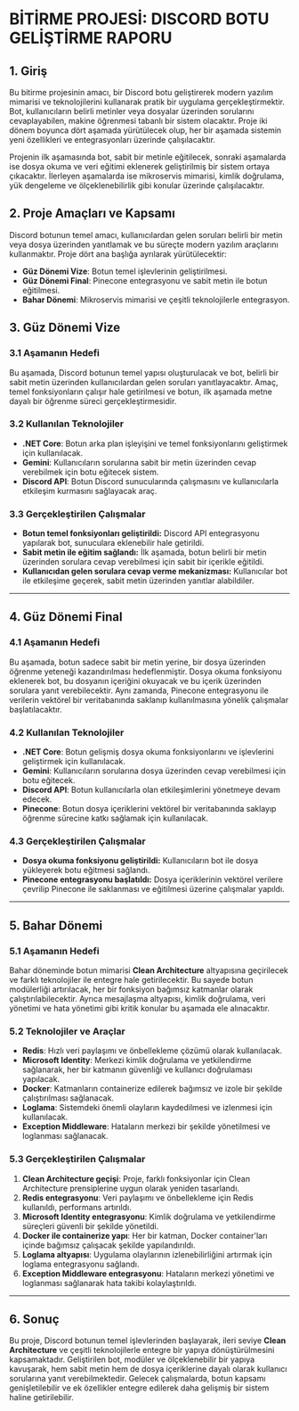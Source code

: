 # BİTİRME PROJESİ: DISCORD BOTU GELİŞTİRME RAPORU

## 1. Giriş

Bu bitirme projesinin amacı, bir Discord botu geliştirerek modern yazılım mimarisi ve teknolojilerini kullanarak pratik bir uygulama gerçekleştirmektir. Bot, kullanıcıların belirli metinler veya dosyalar üzerinden sorularını cevaplayabilen, makine öğrenmesi tabanlı bir sistem olacaktır. Proje iki dönem boyunca dört aşamada yürütülecek olup, her bir aşamada sistemin yeni özellikleri ve entegrasyonları üzerinde çalışılacaktır.

Projenin ilk aşamasında bot, sabit bir metinle eğitilecek, sonraki aşamalarda ise dosya okuma ve veri eğitimi eklenerek geliştirilmiş bir sistem ortaya çıkacaktır. İlerleyen aşamalarda ise mikroservis mimarisi, kimlik doğrulama, yük dengeleme ve ölçeklenebilirlik gibi konular üzerinde çalışılacaktır.

## 2. Proje Amaçları ve Kapsamı

Discord botunun temel amacı, kullanıcılardan gelen soruları belirli bir metin veya dosya üzerinden yanıtlamak ve bu süreçte modern yazılım araçlarını kullanmaktır. Proje dört ana başlığa ayrılarak yürütülecektir:

- **Güz Dönemi Vize**: Botun temel işlevlerinin geliştirilmesi.
- **Güz Dönemi Final**: Pinecone entegrasyonu ve sabit metin ile botun eğitilmesi.
- **Bahar Dönemi**: Mikroservis mimarisi ve çeşitli teknolojilerle entegrasyon.

## 3. Güz Dönemi Vize

### 3.1 Aşamanın Hedefi

Bu aşamada, Discord botunun temel yapısı oluşturulacak ve bot, belirli bir sabit metin üzerinden kullanıcılardan gelen soruları yanıtlayacaktır. Amaç, temel fonksiyonların çalışır hale getirilmesi ve botun, ilk aşamada metne dayalı bir öğrenme süreci gerçekleştirmesidir.

### 3.2 Kullanılan Teknolojiler
- **.NET Core**: Botun arka plan işleyişini ve temel fonksiyonlarını geliştirmek için kullanılacak.
- **Gemini**: Kullanıcıların sorularına sabit bir metin üzerinden cevap verebilmek için botu eğitecek sistem.
- **Discord API**: Botun Discord sunucularında çalışmasını ve kullanıcılarla etkileşim kurmasını sağlayacak araç.

### 3.3 Gerçekleştirilen Çalışmalar
- **Botun temel fonksiyonları geliştirildi:** Discord API entegrasyonu yapılarak bot, sunuculara eklenebilir hale getirildi.
- **Sabit metin ile eğitim sağlandı:** İlk aşamada, botun belirli bir metin üzerinden sorulara cevap verebilmesi için sabit bir içerikle eğitildi.
- **Kullanıcıdan gelen sorulara cevap verme mekanizması:** Kullanıcılar bot ile etkileşime geçerek, sabit metin üzerinden yanıtlar alabildiler.

---

## 4. Güz Dönemi Final

### 4.1 Aşamanın Hedefi
Bu aşamada, botun sadece sabit bir metin yerine, bir dosya üzerinden öğrenme yeteneği kazandırılması hedeflenmiştir. Dosya okuma fonksiyonu eklenerek bot, bu dosyanın içeriğini okuyacak ve bu içerik üzerinden sorulara yanıt verebilecektir. Aynı zamanda, Pinecone entegrasyonu ile verilerin vektörel bir veritabanında saklanıp kullanılmasına yönelik çalışmalar başlatılacaktır.

### 4.2 Kullanılan Teknolojiler
- **.NET Core**: Botun gelişmiş dosya okuma fonksiyonlarını ve işlevlerini geliştirmek için kullanılacak.
- **Gemini**: Kullanıcıların sorularına dosya üzerinden cevap verebilmesi için botu eğitecek.
- **Discord API**: Botun kullanıcılarla olan etkileşimlerini yönetmeye devam edecek.
- **Pinecone**: Botun dosya içeriklerini vektörel bir veritabanında saklayıp öğrenme sürecine katkı sağlamak için kullanılacak.

### 4.3 Gerçekleştirilen Çalışmalar
- **Dosya okuma fonksiyonu geliştirildi:** Kullanıcıların bot ile dosya yükleyerek botu eğitmesi sağlandı.
- **Pinecone entegrasyonu başlatıldı:** Dosya içeriklerinin vektörel verilere çevrilip Pinecone ile saklanması ve eğitilmesi üzerine çalışmalar yapıldı.
---

## 5. Bahar Dönemi

### 5.1 Aşamanın Hedefi
Bahar döneminde botun mimarisi **Clean Architecture** altyapısına geçirilecek ve farklı teknolojiler ile entegre hale getirilecektir. Bu sayede botun modülerliği artırılacak, her bir fonksiyon bağımsız katmanlar olarak çalıştırılabilecektir. Ayrıca mesajlaşma altyapısı, kimlik doğrulama, veri yönetimi ve hata yönetimi gibi kritik konular bu aşamada ele alınacaktır.

### 5.2 Teknolojiler ve Araçlar
- **Redis**: Hızlı veri paylaşımı ve önbellekleme çözümü olarak kullanılacak.
- **Microsoft Identity**: Merkezi kimlik doğrulama ve yetkilendirme sağlanarak, her bir katmanın güvenliği ve kullanıcı doğrulaması yapılacak.
- **Docker**: Katmanların containerize edilerek bağımsız ve izole bir şekilde çalıştırılması sağlanacak.
- **Loglama**: Sistemdeki önemli olayların kaydedilmesi ve izlenmesi için kullanılacak.
- **Exception Middleware**: Hataların merkezi bir şekilde yönetilmesi ve loglanması sağlanacak.

### 5.3 Gerçekleştirilen Çalışmalar
1. **Clean Architecture geçişi**: Proje, farklı fonksiyonlar için Clean Architecture prensiplerine uygun olarak yeniden tasarlandı.
2. **Redis entegrasyonu**: Veri paylaşımı ve önbellekleme için Redis kullanıldı, performans artırıldı.
3. **Microsoft Identity entegrasyonu**: Kimlik doğrulama ve yetkilendirme süreçleri güvenli bir şekilde yönetildi.
4. **Docker ile containerize yapı**: Her bir katman, Docker container'ları içinde bağımsız çalışacak şekilde yapılandırıldı.
5. **Loglama altyapısı**: Uygulama olaylarının izlenebilirliğini artırmak için loglama entegrasyonu sağlandı.
6. **Exception Middleware entegrasyonu**: Hataların merkezi yönetimi ve loglanması sağlanarak hata takibi kolaylaştırıldı.

---

## 6. Sonuç

Bu proje, Discord botunun temel işlevlerinden başlayarak, ileri seviye **Clean Architecture** ve çeşitli teknolojilerle entegre bir yapıya dönüştürülmesini kapsamaktadır. Geliştirilen bot, modüler ve ölçeklenebilir bir yapıya kavuşarak, hem sabit metin hem de dosya içeriklerine dayalı olarak kullanıcı sorularına yanıt verebilmektedir. Gelecek çalışmalarda, botun kapsamı genişletilebilir ve ek özellikler entegre edilerek daha gelişmiş bir sistem haline getirilebilir.

